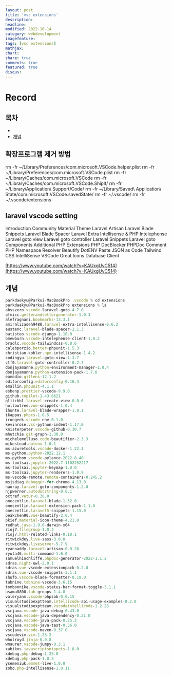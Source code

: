 ```yaml
---
layout: post
title: 'vsc extensions'
description:
headline:
modified: 2022-10-14
category: webdevelopment
imagefeature:
tags: [vsc extensions]
mathjax:
chart:
share: true
comments: true
featured: true
disqus:
---
```


# Record

## 목차

-   [](#)
-   [개념](#개념)
## 확장프로그램 제거 방법
rm -fr ~/Library/Preferences/com.microsoft.VSCode.helper.plist
rm -fr ~/Library/Preferences/com.microsoft.VSCode.plist
rm -fr ~/Library/Caches/com.microsoft.VSCode 
rm -fr ~/Library/Caches/com.microsoft.VSCode.ShipIt/ 
rm -fr ~/Library/Application\ Support/Code/ 
rm -fr ~/Library/Saved\ Application\ State/com.microsoft.VSCode.savedState/ 
rm -fr ~/.vscode/ 
rm -fr ~/.vscode/extensions

## laravel vscode setting

Introduction
Community Material Theme
Laravel Artisan
Laravel Blade Snippets
Laravel Blade Spacer
Laravel Extra Intellisense & PHP Intelephense
Laravel goto view
Laravel goto controller
Laravel Snippets
Laravel goto Components
Additional PHP Extensions
PHP DocBlocker
PHPDoc Comment
PHP Namespace Resolver
Beautify
DotENV
Paste JSON as Code
Tailwind CSS IntelliSense
VSCode Great Icons
Database Client

[https://www.youtube.com/watch?v=KAUxgUvC514](https://www.youtube.com/watch?v=KAUxgUvC514)

## 개념

```javascript
parkdaekyu@Parkui-MacBookPro .vscode % cd extensions
parkdaekyu@Parkui-MacBookPro extensions % ls
absszero.vscode-laravel-goto-4.7.0
afmicc.getterandsettergenerator-1.0.3
alefragnani.bookmarks-13.3.1
amiralizadeh9480.laravel-extra-intellisense-0.6.2
austenc.laravel-blade-spacer-2.1.3
batisteo.vscode-django-1.10.0
bmewburn.vscode-intelephense-client-1.8.2
bradlc.vscode-tailwindcss-0.8.6
calebporzio.better-phpunit-1.5.3
christian-kohler.npm-intellisense-1.4.2
codingyu.laravel-goto-view-1.3.7
ctf0.laravel-goto-controller-0.2.7
donjayamanne.python-environment-manager-1.0.4
donjayamanne.python-extension-pack-1.7.0
eamodio.gitlens-12.1.2
editorconfig.editorconfig-0.16.4
emallin.phpunit-4.1.1
esbenp.prettier-vscode-9.9.0
github.copilot-1.43.6621
glitchbl.laravel-create-view-0.0.6
hollowtree.vue-snippets-1.0.4
ihunte.laravel-blade-wrapper-1.0.1
ikappas.phpcs-1.0.5
irongeek.vscode-env-0.1.0
kevinrose.vsc-python-indent-1.17.0
knisterpeter.vscode-github-0.30.7
mhutchie.git-graph-1.30.0
michelemelluso.code-beautifier-2.3.3
mikestead.dotenv-1.0.1
ms-azuretools.vscode-docker-1.22.1
ms-python.python-2022.12.1
ms-python.vscode-pylance-2022.8.40
ms-toolsai.jupyter-2022.7.1102252217
ms-toolsai.jupyter-keymap-1.0.0
ms-toolsai.jupyter-renderers-1.0.9
ms-vscode-remote.remote-containers-0.245.2
msjsdiag.debugger-for-chrome-4.13.0
naoray.laravel-goto-components-1.2.0
njpwerner.autodocstring-0.6.1
octref.vetur-0.36.0
onecentlin.laravel-blade-1.32.0
onecentlin.laravel-extension-pack-1.1.0
onecentlin.laravel5-snippets-1.15.0
peakchen90.vue-beautify-2.0.4
pkief.material-icon-theme-4.21.0
redhat.java-1.9.0-darwin-x64
rioj7.filegroup-1.0.3
rioj7.html-related-links-0.18.1
ritwickdey.live-sass-3.0.0
ritwickdey.liveserver-5.7.9
ryannaddy.laravel-artisan-0.0.28
ryuta46.multi-command-1.6.0
samuelhinchliffe.phpdoc-generator-2022-1.1.2
sdras.night-owl-2.0.1
sdras.vue-vscode-extensionpack-0.2.0
sdras.vue-vscode-snippets-3.1.1
shufo.vscode-blade-formatter-0.19.0
tabnine.tabnine-vscode-3.6.15
tombonnike.vscode-status-bar-format-toggle-3.1.1
usama8800.tab-groups-1.4.8
valeryanm.vscode-phpsab-0.0.15
visualstudioexptteam.intellicode-api-usage-examples-0.2.0
visualstudioexptteam.vscodeintellicode-1.2.28
vscjava.vscode-java-debug-0.43.0
vscjava.vscode-java-dependency-0.21.0
vscjava.vscode-java-pack-0.25.3
vscjava.vscode-java-test-0.36.0
vscjava.vscode-maven-0.37.0
vscodevim.vim-1.23.2
wholroyd.jinja-0.0.8
wmaurer.vscode-jumpy-0.3.1
xabikos.javascriptsnippets-1.8.0
xdebug.php-debug-1.25.0
xdebug.php-pack-1.0.3
ysemeniuk.emmet-live-1.0.0
zobo.php-intellisense-1.0.11
```
